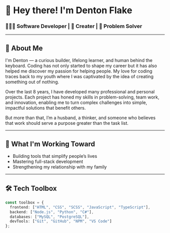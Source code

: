 # 👋 Hey there! I'm Denton Flake

### 👨🏼‍💻 Software Developer | 🤖 Creater | 🔨 Problem Solver

---

## 🚀 About Me

I'm Denton — a curious builder, lifelong learner, and human behind the keyboard. Coding has not only started to shape my career but it has also helped me discover my passion for helping people. My love for coding traces back to my youth where I was captivated by the idea of creating something out of nothing.

Over the last 8 years, I have developed many professional and personal projects. Each project has honed my skills in problem-solving, team work, and innovation, enabling me to turn complex challenges into simple, impactful solutions that benefit others.

But more than that, I’m a husband, a thinker, and someone who believes that work should serve a purpose greater than the task list.

---

## 🎯 What I'm Working Toward

- Building tools that simplify people’s lives
- Mastering full-stack development
- Strengthening my relationship with my family

---

## 🛠️ Tech Toolbox

```ts
const toolbox = {
  frontend: ["HTML", "CSS", "SCSS", "JavaScript", "TypeScript"],
  backend: ["Node.js", "Python", "C#"],
  databases: ["MySQL", "PostgreSQL"],
  devTools: ["Git", "GitHub", "NPM", "VS Code"]
};